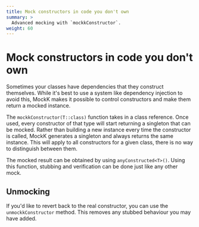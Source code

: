 ```yaml
---
title: Mock constructors in code you don't own
summary: >
  Advanced mocking with `mockkConstructor`.
weight: 60
---
```


# Mock constructors in code you don't own

Sometimes your classes have dependencies that they construct themselves. While it's best to use a system like dependency injection to avoid this, MockK makes it possible to control constructors and make them return a mocked instance.

The `mockkConstructor(T::class)` function takes in a class reference. Once used, every constructor of that type will start returning a singleton that can be mocked. Rather than building a new instance every time the constructor is called, MockK generates a singleton and always returns the same instance. This will apply to all constructors for a given class, there is no way to distinguish between them.

The mocked result can be obtained by using `anyConstructed<T>()`. Using this function, stubbing and verification can be done just like any other mock.

## Unmocking

If you'd like to revert back to the real constructor, you can use the `unmockkConstructor` method. This removes any stubbed behaviour you may have added.
